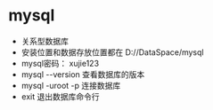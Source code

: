 # mysql

* 关系型数据库
* 安装位置和数据存放位置都在 D://DataSpace/mysql
* mysql密码： xujie123
* mysql --version    查看数据库的版本
* mysql -uroot -p     连接数据库
* exit                退出数据库命令行
